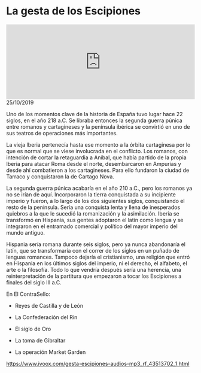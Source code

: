 # La gesta de los Escipiones
<iframe id='audio_88903085' frameborder='0' allowfullscreen='' scrolling='no' height='200' style='width:100%;' src='https://www.ivoox.com/player_ej_43513702_6_1.html' loading='lazy'></iframe>25/10/2019

Uno de los momentos clave de la historia de España tuvo lugar hace 22 siglos, en el año 218 a.C. Se libraba entonces la segunda guerra púnica entre romanos y cartagineses y la península ibérica se convirtió en uno de sus teatros de operaciones más importantes.  

 La vieja Iberia pertenecía hasta ese momento a la órbita cartaginesa por lo que es normal que se viese involucrada en el conflicto. Los romanos, con intención de cortar la retaguardia a Aníbal, que había partido de la propia Iberia para atacar Roma desde el norte, desembarcaron en Ampurias y desde ahí combatieron a los cartagineses. Para ello fundaron la ciudad de Tarraco y conquistaron la de Cartago Nova. 

 La segunda guerra púnica acabaría en el año 210 a.C., pero los romanos ya no se irían de aquí. Incorporaron la tierra conquistada a su incipiente imperio y fueron, a lo largo de los dos siguientes siglos, conquistando el resto de la península. Sería una conquista lenta y llena de inesperados quiebros a la que le sucedió la romanización y la asimilación. Iberia se transformó en Hispania, sus gentes adoptaron el latín como lengua y se integraron en el entramado comercial y político del mayor imperio del mundo antiguo. 

 Hispania sería romana durante seis siglos, pero ya nunca abandonaría el latín, que se transformaría con el correr de los siglos en un puñado de lenguas romances. Tampoco dejaría el cristianismo, una religión que entró en Hispania en los últimos siglos del imperio, ni el derecho, el alfabeto, el arte o la filosofía. Todo lo que vendría después sería una herencia, una reinterpretación de la partitura que empezaron a tocar los Escipiones a finales del siglo III a.C. 

 En El ContraSello:

 - Reyes de Castilla y de León

 - La Confederación del Rin

 - El siglo de Oro

 - La toma de Gibraltar

 - La operación Market Garden 

 

https://www.ivoox.com/gesta-escipiones-audios-mp3_rf_43513702_1.html
